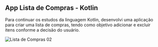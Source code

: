 ## App Lista de Compras - Kotlin

Para continuar os estudos da linguagem Kotlin, desenvolvi uma aplicação para criar uma lista de compras, tendo como objetivo adicionar e excluir 
itens conforme a decisão do usuário.


![Lista de Compras 02](https://user-images.githubusercontent.com/72532360/141410357-5a0bd137-ed89-4769-b5d8-c39109400cdb.jpg)

